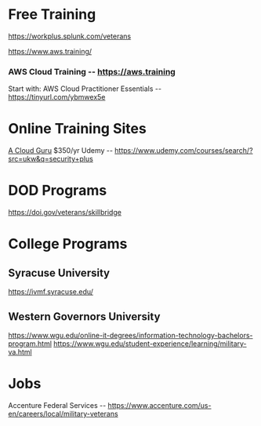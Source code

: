 

# Free Training
https://workplus.splunk.com/veterans

https://www.aws.training/
### AWS Cloud Training -- https://aws.training

Start with:
  AWS Cloud Practitioner Essentials -- https://tinyurl.com/ybmwex5e
  
  
  
# Online Training Sites
[A Cloud Guru](https://acloudguru.com/)  $350/yr
Udemy -- https://www.udemy.com/courses/search/?src=ukw&q=security+plus



# DOD Programs
https://doi.gov/veterans/skillbridge

# College Programs

## Syracuse University
https://ivmf.syracuse.edu/

## Western Governors University
https://www.wgu.edu/online-it-degrees/information-technology-bachelors-program.html
https://www.wgu.edu/student-experience/learning/military-va.html


# Jobs

Accenture Federal Services -- https://www.accenture.com/us-en/careers/local/military-veterans

